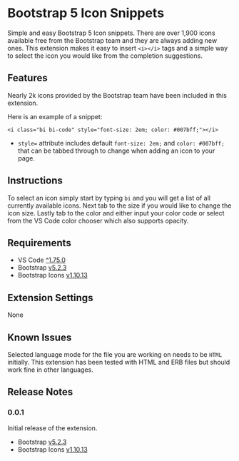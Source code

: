 # Bootstrap 5 Icon Snippets

Simple and easy Bootstrap 5 Icon snippets. There are over 1,900 icons available free from the Bootstrap team and they are always adding new ones. This extension makes it easy to insert `<i></i>` tags and a simple way to select the icon you would like from the completion suggestions.


## Features

Nearly 2k icons provided by the Bootstrap team have been included in this extension.

Here is an example of a snippet:

```<i class="bi bi-code" style="font-size: 2em; color: #007bff;"></i>```

- `style=` attribute includes default `font-size: 2em;` and `color: #007bff;` that can be tabbed through to change when adding an icon to your page.

## Instructions
To select an icon simply start by typing `bi` and you will get a list of all currently available icons. 
Next tab to the size if you would like to change the icon size.
Lastly tab to the color and either input your color code or select from the VS Code color chooser which also supports opacity.

## Requirements
- VS Code [^1.75.0](https://code.visualstudio.com)
- Bootstrap [v5.2.3](https://getbootstrap.com/)
- Bootstrap Icons [v1.10.13](https://github.com/twbs/bootstrap/releases/tag/v1.10.3)

## Extension Settings

None

## Known Issues

Selected language mode for the file you are working on needs to be `HTML` initially. This extension has been tested with HTML and ERB files but should work fine in other languages.

## Release Notes

### 0.0.1

Initial release of the extension.
- Bootstrap [v5.2.3](https://getbootstrap.com/)
- Bootstrap Icons [v1.10.13](https://github.com/twbs/bootstrap/releases/tag/v1.10.3)

